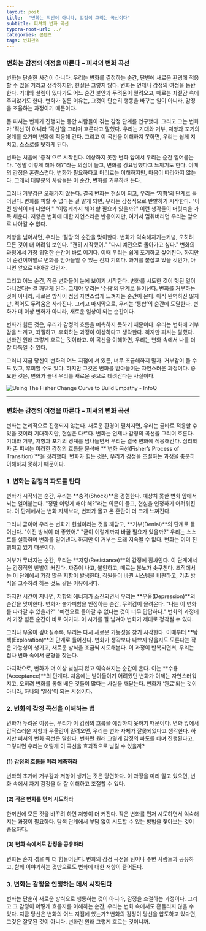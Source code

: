 ```yaml
---
layout: post
title:  "변화는 직선이 아니라, 감정이 그리는 곡선이다"
subtitle: 피셔의 변화 곡선
typora-root-url: ../
categories: 콘텐츠
tags: 변화관리
---
```




### 변화는 감정의 여정을 따른다 – 피셔의 변화 곡선

변화는 단순한 사건이 아니다. 우리는 변화를 결정하는 순간, 단번에 새로운 환경에 적응할 수 있을 거라고 생각하지만, 현실은 그렇지 않다. 변화는 언제나 감정의 여정을 동반한다. 기대와 설렘이 있다가도 어느 순간 불안과 두려움이 밀려오고, 때로는 좌절감 속에 주저앉기도 한다. 변화가 힘든 이유는, 그것이 단순히 행동을 바꾸는 일이 아니라, 감정을 조율하는 과정이기 때문이다.

존 피셔는 변화가 진행되는 동안 사람들이 겪는 감정 단계를 연구했다. 그리고 그는 변화가 ‘직선’이 아니라 ‘곡선’을 그리며 흐른다고 말했다. 우리는 기대와 거부, 저항과 포기의 경계를 오가며 변화에 적응해 간다. 그리고 이 곡선을 이해하지 못하면, 우리는 쉽게 지치고, 스스로를 탓하게 된다.

변화는 처음에 ‘충격’으로 시작된다. 예상하지 못한 변화 앞에서 우리는 순간 얼어붙는다. "정말 이렇게 해야 해?"라는 의심이 들고, 변화를 강요당했다고 느끼기도 한다. 이때의 감정은 혼란스럽다. 변화가 필요하다고 머리로는 이해하지만, 마음이 따라가지 않는다. 그래서 대부분의 사람들은 이 순간, 변화를 거부하려 든다.

그러나 거부감은 오래가지 않는다. 결국 변화는 현실이 되고, 우리는 ‘저항’의 단계로 들어선다. 변화를 피할 수 없다는 걸 알게 되면, 우리는 감정적으로 반발하기 시작한다. "이전 방식이 더 나았어." "이렇게까지 해야 할 필요가 있을까?" 이런 생각들이 머릿속을 가득 채운다. 저항은 변화에 대한 자연스러운 반응이지만, 여기서 멈춰버리면 우리는 앞으로 나아갈 수 없다.

저항을 넘어서면, 우리는 ‘절망’의 순간을 맞이한다. 변화가 익숙해지기는커녕, 오히려 모든 것이 더 어려워 보인다. "괜히 시작했어." "다시 예전으로 돌아가고 싶다." 변화의 과정에서 가장 위험한 순간이 바로 여기다. 이때 우리는 쉽게 포기하고 싶어진다. 하지만 이 순간이야말로 변화를 받아들일 수 있는 진짜 기회다. 과거를 붙잡고 있을 것인가, 아니면 앞으로 나아갈 것인가.

그리고 어느 순간, 작은 변화들이 눈에 보이기 시작한다. 변화를 시도한 것이 헛된 일이 아니었다는 걸 깨닫게 된다. 그제야 우리는 ‘수용’의 단계로 들어선다. 변화를 거부하는 것이 아니라, 새로운 방식이 점점 자연스럽게 느껴지는 순간이 온다. 아직 완벽하진 않지만, 적어도 두려움은 사라진다. 그리고 마지막으로, 우리는 ‘통합’의 순간에 도달한다. 변화가 더 이상 변화가 아니라, 새로운 일상이 되는 순간이다.

변화가 힘든 것은, 우리가 감정의 흐름을 예측하지 못하기 때문이다. 우리는 변화에 거부감을 느끼고, 좌절하고, 후회하는 과정이 이상하다고 생각한다. 하지만 피셔는 말했다. 변화란 원래 그렇게 흐르는 것이라고. 이 곡선을 이해하면, 우리는 변화 속에서 나를 더 잘 다독일 수 있다.

그러니 지금 당신이 변화의 어느 지점에 서 있든, 너무 조급해하지 말자. 거부감이 들 수도 있고, 후회할 수도 있다. 하지만 그것은 변화를 받아들이는 자연스러운 과정이다. 중요한 것은, 변화가 끝내 우리를 새로운 곳으로 데려간다는 사실이다.



![Using The Fisher Change Curve to Build Empathy - InfoQ](https://imgopt.infoq.com/fit-in/3000x4000/filters:quality(85)/filters:no_upscale()/podcasts/fisher-change-curve-building-empathy/en/resources/1image001-1705592960687.jpg)



---



### 변화는 감정의 여정을 따른다 – 피셔의 변화 곡선

변화는 논리적으로 진행되지 않는다. 새로운 환경이 펼쳐지면, 우리는 곧바로 적응할 수 있을 것이라 기대하지만, 현실은 다르다. 변화는 언제나 감정의 곡선을 그리며 흐른다. 기대와 거부, 저항과 포기의 경계를 넘나들면서 우리는 결국 변화에 적응해간다. 심리학자 존 피셔는 이러한 감정의 흐름을 분석해 **‘변화 곡선(Fisher’s Process of Transition)’**을 정리했다. 변화가 힘든 것은, 우리가 감정을 조절하는 과정을 충분히 이해하지 못하기 때문이다.

### 1. 변화는 감정의 파도를 탄다

변화가 시작되는 순간, 우리는 **충격(Shock)**을 경험한다. 예상치 못한 변화 앞에서 뇌는 얼어붙는다. "정말 이렇게 해야 해?"라는 의문이 들고, 현실을 인정하기 어려워진다. 이 단계에서는 변화 자체보다, 변화가 몰고 온 혼란이 더 크게 느껴진다.

그러나 곧이어 우리는 변화가 현실이라는 것을 깨닫고, **거부(Denial)**의 단계로 들어선다. "이전 방식이 더 좋았어." "굳이 이렇게까지 바꿀 필요가 있을까?" 우리는 스스로를 설득하며 변화를 밀어낸다. 하지만 이 거부는 오래 지속될 수 없다. 변화는 이미 진행되고 있기 때문이다.

거부가 무너지는 순간, 우리는 **저항(Resistance)**의 감정에 휩싸인다. 이 단계에서는 감정적인 반발이 커진다. 짜증이 나고, 불안하고, 때로는 분노가 솟구친다. 조직에서는 이 단계에서 가장 많은 저항이 발생한다. 직원들이 바뀐 시스템을 비판하고, 기존 방식을 고수하려 하는 것도 같은 이유에서다.

하지만 시간이 지나면, 저항의 에너지가 소진되면서 우리는 **우울(Depression)**의 순간을 맞이한다. 변화가 불가피함을 인정하는 순간, 무력감이 몰려온다. "나는 이 변화를 따라갈 수 있을까?" "예전으로 돌아갈 수 없다는 것이 너무 답답하다." 변화의 과정에서 가장 힘든 순간이 바로 여기다. 이 시기를 잘 넘겨야 변화가 제대로 정착될 수 있다.

그러나 우울이 깊어질수록, 우리는 다시 새로운 가능성을 찾기 시작한다. 이때부터 **탐색(Exploration)**의 단계로 들어선다. 변화가 생각보다 나쁘지 않을지도 모른다는 작은 가능성이 생기고, 새로운 방식을 조금씩 시도해본다. 이 과정이 반복되면서, 우리는 점차 변화 속에서 균형을 찾는다.

마지막으로, 변화가 더 이상 낯설지 않고 익숙해지는 순간이 온다. 이는 **수용(Acceptance)**의 단계다. 처음에는 받아들이기 어려웠던 변화가 이제는 자연스러워지고, 오히려 변화를 통해 배운 것들이 많다는 사실을 깨닫는다. 변화가 ‘완료’되는 것이 아니라, 하나의 ‘일상’이 되는 시점이다.

### 2. 변화의 감정 곡선을 이해하는 법

변화가 두려운 이유는, 우리가 이 감정의 흐름을 예상하지 못하기 때문이다. 변화 앞에서 갑작스러운 저항과 우울감이 밀려오면, 우리는 변화 자체가 잘못되었다고 생각한다. 하지만 피셔의 변화 곡선은 말한다. 변화란 원래 그렇게 감정의 파도를 타며 진행된다고. 그렇다면 우리는 어떻게 이 곡선을 효과적으로 넘길 수 있을까?

#### (1) 감정의 흐름을 미리 예측하라

변화의 초기에 거부감과 저항이 생기는 것은 당연하다. 이 과정을 미리 알고 있으면, 변화 속에서 자기 감정을 더 잘 이해하고 조절할 수 있다.

#### (2) 작은 변화를 먼저 시도하라

한꺼번에 모든 것을 바꾸려 하면 저항이 더 커진다. 작은 변화를 먼저 시도하면서 익숙해지는 과정이 필요하다. 탐색 단계에서 부담 없이 시도할 수 있는 방법을 찾아보는 것이 중요하다.

#### (3) 변화 속에서도 감정을 공유하라

변화는 혼자 겪을 때 더 힘들어진다. 변화의 감정 곡선을 팀이나 주변 사람들과 공유하고, 함께 이야기하는 것만으로도 변화에 대한 저항이 줄어든다.

### 3. 변화는 감정을 인정하는 데서 시작된다

변화는 단순히 새로운 방식으로 행동하는 것이 아니라, 감정을 조절하는 과정이다. 그리고 그 감정이 어떻게 흐를지를 이해하는 순간, 우리는 변화 속에서도 흔들리지 않을 수 있다. 지금 당신은 변화의 어느 지점에 있는가? 변화의 감정이 당신을 압도하고 있다면, 그것은 잘못된 것이 아니다. 변화란 원래 그렇게 흐르는 것이니까.

